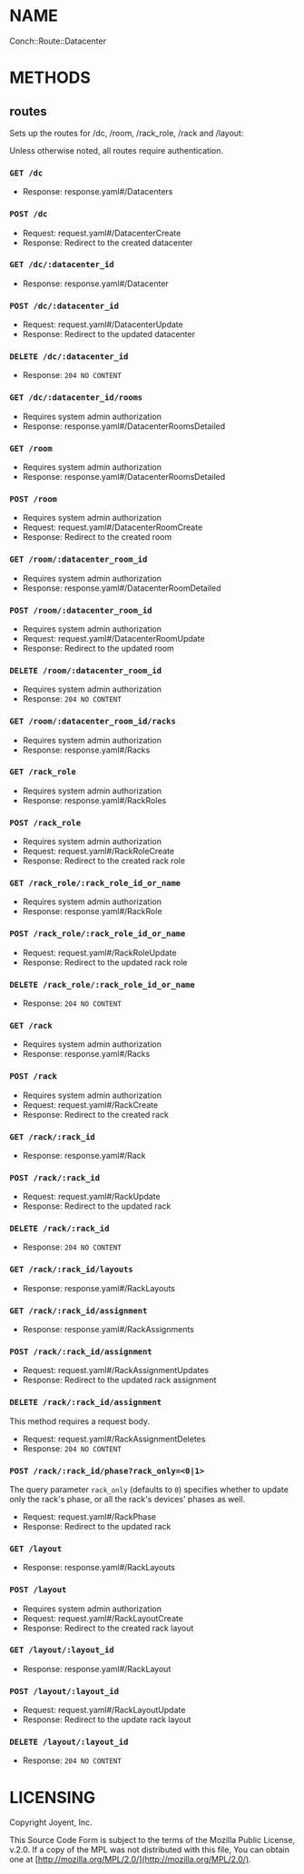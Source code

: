 # NAME

Conch::Route::Datacenter

# METHODS

## routes

Sets up the routes for /dc, /room, /rack\_role, /rack and /layout:

Unless otherwise noted, all routes require authentication.

### `GET /dc`

- Response: response.yaml#/Datacenters

### `POST /dc`

- Request: request.yaml#/DatacenterCreate
- Response: Redirect to the created datacenter

### `GET /dc/:datacenter_id`

- Response: response.yaml#/Datacenter

### `POST /dc/:datacenter_id`

- Request: request.yaml#/DatacenterUpdate
- Response: Redirect to the updated datacenter

### `DELETE /dc/:datacenter_id`

- Response: `204 NO CONTENT`

### `GET /dc/:datacenter_id/rooms`

- Requires system admin authorization
- Response: response.yaml#/DatacenterRoomsDetailed

### `GET /room`

- Requires system admin authorization
- Response: response.yaml#/DatacenterRoomsDetailed

### `POST /room`

- Requires system admin authorization
- Request: request.yaml#/DatacenterRoomCreate
- Response: Redirect to the created room

### `GET /room/:datacenter_room_id`

- Requires system admin authorization
- Response: response.yaml#/DatacenterRoomDetailed

### `POST /room/:datacenter_room_id`

- Requires system admin authorization
- Request: request.yaml#/DatacenterRoomUpdate
- Response: Redirect to the updated room

### `DELETE /room/:datacenter_room_id`

- Requires system admin authorization
- Response: `204 NO CONTENT`

### `GET /room/:datacenter_room_id/racks`

- Requires system admin authorization
- Response: response.yaml#/Racks

### `GET /rack_role`

- Requires system admin authorization
- Response: response.yaml#/RackRoles

### `POST /rack_role`

- Requires system admin authorization
- Request: request.yaml#/RackRoleCreate
- Response: Redirect to the created rack role

### `GET /rack_role/:rack_role_id_or_name`

- Requires system admin authorization
- Response: response.yaml#/RackRole

### `POST /rack_role/:rack_role_id_or_name`

- Request: request.yaml#/RackRoleUpdate
- Response: Redirect to the updated rack role

### `DELETE /rack_role/:rack_role_id_or_name`

- Response: `204 NO CONTENT`

### `GET /rack`

- Requires system admin authorization
- Response: response.yaml#/Racks

### `POST /rack`

- Requires system admin authorization
- Request: request.yaml#/RackCreate
- Response: Redirect to the created rack

### `GET /rack/:rack_id`

- Response: response.yaml#/Rack

### `POST /rack/:rack_id`

- Request: request.yaml#/RackUpdate
- Response: Redirect to the updated rack

### `DELETE /rack/:rack_id`

- Response: `204 NO CONTENT`

### `GET /rack/:rack_id/layouts`

- Response: response.yaml#/RackLayouts

### `GET /rack/:rack_id/assignment`

- Response: response.yaml#/RackAssignments

### `POST /rack/:rack_id/assignment`

- Request: request.yaml#/RackAssignmentUpdates
- Response: Redirect to the updated rack assignment

### `DELETE /rack/:rack_id/assignment`

This method requires a request body.

- Request: request.yaml#/RackAssignmentDeletes
- Response: `204 NO CONTENT`

### `POST /rack/:rack_id/phase?rack_only=<0|1>`

The query parameter `rack_only` (defaults to `0`) specifies whether to update
only the rack's phase, or all the rack's devices' phases as well.

- Request: request.yaml#/RackPhase
- Response: Redirect to the updated rack

### `GET /layout`

- Response: response.yaml#/RackLayouts

### `POST /layout`

- Requires system admin authorization
- Request: request.yaml#/RackLayoutCreate
- Response: Redirect to the created rack layout

### `GET /layout/:layout_id`

- Response: response.yaml#/RackLayout

### `POST /layout/:layout_id`

- Request: request.yaml#/RackLayoutUpdate
- Response: Redirect to the update rack layout

### `DELETE /layout/:layout_id`

- Response: `204 NO CONTENT`

# LICENSING

Copyright Joyent, Inc.

This Source Code Form is subject to the terms of the Mozilla Public License,
v.2.0. If a copy of the MPL was not distributed with this file, You can obtain
one at [http://mozilla.org/MPL/2.0/](http://mozilla.org/MPL/2.0/).
